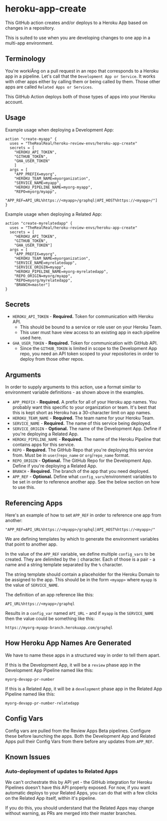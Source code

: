 # heroku-app-create

This GitHub action creates and/or deploys to a Heroku App based on changes in a
repository.

This is suited to use when you are developing changes to one app in a multi-app environment.

## Terminology

You're workiÂng on a pull request in an repo that corresponds to a Heroku app in a pipeline. Let's call that the `Development App or Service`. It works with other apps either by calling them or being called by them. Those other apps are called `Related Apps or Services`.

This GitHub Action deploys both of those types of apps into your Heroku account.

## Usage

Example usage when deploying a Development App:

```
action "create-myapp" {
  uses = "TheRealReal/heroku-review-envs/heroku-app-create"
  secrets = [
    "HEROKU_API_TOKEN",
    "GITHUB_TOKEN",
    "GHA_USER_TOKEN"
    ]
  args = [
    "APP_PREFIX=myorg",
    "HEROKU_TEAM_NAME=myorganization",
    "SERVICE_NAME=myapp",
    "HEROKU_PIPELINE_NAME=myorg-myapp",
    "REPO=myorg/myapp",
    "APP_REF=API_URL%https://<myapp>/graphql|API_HOST%https://<myapp>/"]
}
```

Example usage when deploying a Related App:

```
action "create-myrelatedapp" {
  uses = "TheRealReal/heroku-review-envs/heroku-app-create"
  secrets = [
    "HEROKU_API_TOKEN",
    "GITHUB_TOKEN",
    "GHA_USER_TOKEN"]
  args = [
    "APP_PREFIX=myorg",
    "HEROKU_TEAM_NAME=myorganization",
    "SERVICE_NAME=myrelatedapp",
    "SERVICE_ORIGIN=myapp",
    "HEROKU_PIPELINE_NAME=myorg-myrelatedapp",
    "REPO_ORIGIN=myorg/myapp",
    "REPO=myorg/myrelatedapp",
    "BRANCH=master"]
}
```

## Secrets

* `HEROKU_API_TOKEN` - **Required.** Token for communication with Heroku API.
  * This should be bound to a service or role user on your Heroku Team.
  * This user must have view access to an existing app in each pipeline used here.
* `GHA_USER_TOKEN` - **Required.** Token for communication with GitHub API.
  * Since the `GITHUB_TOKEN` is limited in scope to the Development App repo, you need an API token scoped to your repositories in order to deploy from those other repos.

## Arguments

In order to supply arguments to this action, use a format similar to environment variable definitions - as shown above in the examples.

* `APP_PREFIX` - **Required.** A prefix for all of your Heroku app names. You probably want this specific to your organization or team. It's best that this is kept short as Heroku has a 30-character limit on app names.
* `HEROKU_TEAM_NAME` - **Required.** The team name for your Heroku Team.
* `SERVICE_NAME` - **Required.** The name of this service being deployed.
* `SERVICE_ORIGIN` - **Optional.** The name of the Development App. Define if you're deploying a Related App.
* `HEROKU_PIPELINE_NAME` - **Required.** The name of the Heroku Pipeline that contains apps for this service.
* `REPO` - **Required.** The GitHub Repo that you're deploying this service from. Must be in `user`/`repo_name` or `org`/`repo_name` format.
* `REPO_ORIGIN` - **Optional.** The GitHub Repo for the Development App. Define if you're deploying a Related App.
* `BRANCH` - **Required.** The branch of the app that you need deployed.
* `APP_REF` - **Optional.** Define what `config_vars`/environment variables to be set in order to reference another app. See the below section on how to use this.

## Referencing Apps

Here's an example of how to set `APP_REF` in order to reference one app from another:
```
"APP_REF=API_URL%https://<myapp>/graphql|API_HOST%https://<myapp>/"
```
We are defining templates by which to generate the environment variables that point to another app.

In the value of the `APP_REF` variable, we define multiple `config_vars` to be created. They are delimited by the `|` character. Each of those is a pair - a name and a string template separated by the `%` character.

The string template should contain a placeholder for the Heroku Domain to be assigned to the app. This should be in the form `<myapp>` where `myapp` is the value of `SERVICE_NAME`.

The definition of an app reference like this:

```
API_URL%https://<myapp>/graphql
```

Results in a `config_var` named `API_URL` - and if `myapp` is the `SERVICE_NAME` then the value could be something like this:

```
https://myorg-myapp-branch.herokuapp.com/graphql
```

## How Heroku App Names Are Generated

We have to name these apps in a structured way in order to tell them apart.

If this is the Development App, it will be a `review` phase app in the Development App Pipeline named like this:

```
myorg-devapp-pr-number
```

If this is a Related App, it will be a `development` phase app in the Related App Pipeline named like this:

```
myorg-devapp-pr-number-relatedapp
```

## Config Vars

Config vars are pulled from the Review Apps Beta pipelines. Configure these before launching the apps. Both the Development App and Related Apps pull their Config Vars from there before any updates from `APP_REF`.

## Known Issues

### Auto-deployment of updates to Related Apps

We can't orchestrate this by API yet - the GitHub integration for Heroku Pipelines doesn't have this API properly exposed. For now, if you want automatic deploys to your Related Apps, you can do that with a few clicks on the Related App itself, within it's pipeline.

If you do this, you should understand that the Related Apps may change without warning, as PRs are merged into their master branches.
